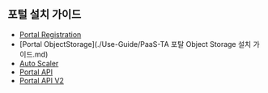 ## 포털 설치 가이드
- [Portal Registration]()
- [Portal ObjectStorage](./Use-Guide/PaaS-TA 포탈 Object Storage 설치 가이드.md)
- [Auto Scaler]()
- [Portal API]()
- [Portal API V2]()
